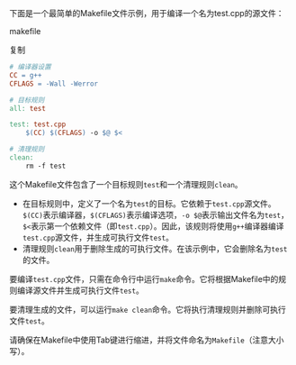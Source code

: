 下面是一个最简单的Makefile文件示例，用于编译一个名为test.cpp的源文件：

makefile

复制

```makefile
# 编译器设置
CC = g++
CFLAGS = -Wall -Werror

# 目标规则
all: test

test: test.cpp
    $(CC) $(CFLAGS) -o $@ $<

# 清理规则
clean:
    rm -f test
```

这个Makefile文件包含了一个目标规则`test`和一个清理规则`clean`。

- 在目标规则中，定义了一个名为`test`的目标。它依赖于`test.cpp`源文件。`$(CC)`表示编译器，`$(CFLAGS)`表示编译选项，`-o $@`表示输出文件名为`test`，`$<`表示第一个依赖文件（即`test.cpp`）。因此，该规则将使用`g++`编译器编译`test.cpp`源文件，并生成可执行文件`test`。
- 清理规则`clean`用于删除生成的可执行文件。在该示例中，它会删除名为`test`的文件。

要编译`test.cpp`文件，只需在命令行中运行`make`命令。它将根据Makefile中的规则编译源文件并生成可执行文件`test`。

要清理生成的文件，可以运行`make clean`命令。它将执行清理规则并删除可执行文件`test`。

请确保在Makefile中使用Tab键进行缩进，并将文件命名为`Makefile`（注意大小写）。